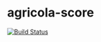 # agricola-score

[![Build Status](https://travis-ci.com/ramirozap/agricola-score.svg?branch=master)](https://travis-ci.com/ramirozap/agricola-score)
